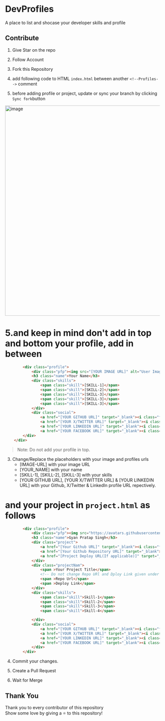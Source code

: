 # DevProfiles
A place to list and shocase your developer skills and profile


## Contribute
1. Give Star on the repo

2. Follow Account

3. Fork this Repository

4. add following code to HTML `index.html` between another `<!--Profiles-->` comment

5. before adding profile or project, update or sync your branch by clicking `Sync fork`button
 <img width="684" alt="image" src="https://github.com/Gyanthakur/Dev_Profiles/assets/98226958/d8924e0d-3817-468a-9205-1af3df47327f">

   
# 5.and keep in mind don't add in top and bottom your profile, add in between  

```html
        <div class="profile">
            <div class="pfp"><img src="[YOUR IMAGE URL]" alt="User Image"></div>
            <h3 class="name">Your Name</h3>
            <div class="skills">
                <span class="skill">[SKILL-1]</span>
                <span class="skill">[SKILL-2]</span>
                <span class="skill">[SKILL-3]</span>
                <span class="skill">[SKILL-3]</span>
                <span class="skill">[SKILL-3]</span>
            </div>
            <div class="social">
                <a href="[YOUR GITHUB URL]" target="_blank"><i class="fa-brands fa-github"></i></a>
                <a href="[YOUR X/TWITTER URL]" target="_blank"><i class="fa-brands fa-x-twitter"></i></a>
                <a href="[YOUR LINKEDIN URL]" target="_blank"><i class="fa-brands fa-linkedin-in"></i></a>
                <a href="[YOUR FACEBOOK URL]" target="_blank"><i class="fa-brands fa-facebook"></i></a>
        </div>
    </div>
```
> Note: Do not add your profile in top.
3. Change/Replace the placeholders with your image and profiles urls
    - [IMAGE-URL] with your image URL
    - [YOUR_NAME] with your name
    - [SKILL-1], [SKILL-2], [SKILL-3] with your skills
    - [YOUR GITHUB URL], [YOUR X/TWITTER URL] & [YOUR LINKEDIN URL] with your Github, X/Twitter & LinkedIn profile URL repectively.

# and your project in `project.html` as follows 

```html
        <div class="profile">
            <div class="pfp"><img src="https://avatars.githubusercontent.com/u/98226958?v=4" alt="User Image"></div>
            <h3 class="name">Gyan Pratap Singh</h3>
            <div class="project">
                <a href="[Your Github URL]" target="_blank"><i class="fa-brands fa-github"></i></a>
                <a href="[Your Github Repository URL]" target="_blank"><i class="fa-solid fa-money-bill-transfer"></i></a>
                <a href="[Project Deploy URL(If applicable)]" target="_blank"><i class="fa-brands fa-octopus-deploy"></i></a>
            </div>
            <div class="projectNam">
                <span >Your Project Title</span>
                <!-- Do not change Repo URl and Dploy Link given under two line  -->
                <span >Repo Url</span>
                <span >Deploy Link</span>
            </div>
            <div class="skills">
                <span class="skill">Skill-1</span>
                <span class="skill">Skill-2</span>
                <span class="skill">Skill-3</span>
                <span class="skill">Skill-4</span>

            </div>
            <div class="social">
                <a href="[YOUR GITHUB URL]" target="_blank"><i class="fa-brands fa-github"></i></a>
                <a href="[YOUR X/TWITTER URL]" target="_blank"><i class="fa-brands fa-x-twitter"></i></a>
                <a href="[YOUR LINKEDIN URL]" target="_blank"><i class="fa-brands fa-linkedin-in"></i></a>
                <a href="[YOUR FACEBOOK URL]" target="_blank"><i class="fa-brands fa-facebook"></i></a>
            </div>
        </div>
```



4. Commit your changes.

5. Create a Pull Request

6. Wait for Merge



## Thank You
Thank you to every contributor of this repository <br>
Show some love by giving a ⭐ to this repository!

